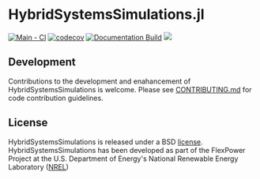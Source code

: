 # HybridSystemsSimulations.jl

[![Main - CI](https://github.com/NREL-SIIP/HybridSystemsSimulations.jl/actions/workflows/main-tests.yml/badge.svg)](https://github.com/NREL-SIIP/HybridSystemsSimulations.jl/actions/workflows/main-tests.yml)
[![codecov](https://codecov.io/gh/NREL-SIIP/HybridSystemsSimulations.jl/branch/main/graph/badge.svg?token=4TAeajF0h6)](https://codecov.io/gh/NREL-SIIP/HybridSystemsSimulations.jl)
[![Documentation Build](https://github.com/NREL-SIIP/HybridSystemsSimulations.jl/actions/workflows/docs.yml/badge.svg)](https://github.com/NREL-SIIP/HybridSystemsSimulations.jl/actions/workflows/docs.yml)
[<img src="https://img.shields.io/badge/slack-@SIIP/HybridSystemsSimulations-blue.svg?logo=slack">](https://join.slack.com/t/nrel-siip/shared_invite/zt-glam9vdu-o8A9TwZTZqqNTKHa7q3BpQ)

## Development

Contributions to the development and enahancement of HybridSystemsSimulations is welcome. Please see [CONTRIBUTING.md](https://github.com/NREL-SIIP/HybridSystemsSimulations.jl/blob/master/CONTRIBUTING.md) for code contribution guidelines.

## License

HybridSystemsSimulations is released under a BSD [license](https://github.com/NREL/HybridSystemsSimulations/blob/master/LICENSE). HybridSystemsSimulations has been developed as part of the FlexPower Project at the U.S. Department of Energy's National Renewable Energy Laboratory ([NREL](https://www.nrel.gov/))
